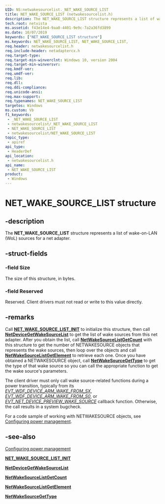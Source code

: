 ```yaml
---
UID: NS:netwakesourcelist._NET_WAKE_SOURCE_LIST
title: NET_WAKE_SOURCE_LIST (netwakesourcelist.h)
description: The NET_WAKE_SOURCE_LIST structure represents a list of wake-on-LAN (WoL) sources for a net adapter.
tech.root: netvista
ms.assetid: f43e14e4-9aa0-4401-9e9c-7a2a36fd3899
ms.date: 10/07/2019
keywords: ["NET_WAKE_SOURCE_LIST structure"]
ms.keywords: NET_WAKE_SOURCE_LIST, NET_WAKE_SOURCE_LIST,
req.header: netwakesourcelist.h
req.include-header: netadaptercx.h 
req.target-type: 
req.target-min-winverclnt: Windows 10, version 2004
req.target-min-winversvr: 
req.kmdf-ver: 
req.umdf-ver: 
req.lib: 
req.dll: 
req.ddi-compliance: 
req.unicode-ansi: 
req.max-support: 
req.typenames: NET_WAKE_SOURCE_LIST
targetos: Windows
ms.custom: Vb
f1_keywords:
 - _NET_WAKE_SOURCE_LIST
 - netwakesourcelist/_NET_WAKE_SOURCE_LIST
 - NET_WAKE_SOURCE_LIST
 - netwakesourcelist/NET_WAKE_SOURCE_LIST
topic_type:
 - apiref
api_type:
 - HeaderDef
api_location:
 - netwakesourcelist.h
api_name:
 - NET_WAKE_SOURCE_LIST
product:
 - Windows
---
```


# NET_WAKE_SOURCE_LIST structure


## -description

The **NET_WAKE_SOURCE_LIST** structure represents a list of wake-on-LAN (WoL) sources for a net adapter.

## -struct-fields

### -field Size

The size of this structure, in bytes.

### -field Reserved

 
Reserved. Client drivers must not read or write to this value directly.

## -remarks

Call [**NET_WAKE_SOURCE_LIST_INIT**](../netwakesourcelist/nf-netwakesourcelist-net_wake_source_list_init.md) to initialize this structure, then call [**NetDeviceGetWakeSourceList**](../netwakesourcelist/nf-netwakesourcelist-netdevicegetwakesourcelist.md) to get the list of wake sources from this net adapter. After you obtain the list, call [**NetWakeSourceListGetCount**](../netwakesourcelist/nf-netwakesourcelist-netwakesourcelistgetcount.md) with this structure to get the number of NETWAKESOURCE objects that represents the wake sources, then loop over the objects and call [**NetWakeSourceListGetElement**](../netwakesourcelist/nf-netwakesourcelist-netwakesourcelistgetelement.md) to retrieve each one. Once you have obtained a NETWAKESOURCE object, call [**NetWakeSourceGetType**](../netwakesource/nf-netwakesource-netwakesourcegettype.md) to get the type of that wake source so you can call the appropriate function to get the wake source's parameters.

The client driver must only call wake source-related functions during a power transition, typically from its *[EVT_WDF_DEVICE_ARM_WAKE_FROM_SX](../wdfdevice/nc-wdfdevice-evt_wdf_device_arm_wake_from_sx.md)*, *[EVT_WDF_DEVICE_ARM_WAKE_FROM_S0](../wdfdevice/nc-wdfdevice-evt_wdf_device_arm_wake_from_s0.md)*, or *[EVT_NET_DEVICE_PREVIEW_WAKE_SOURCE](../netdevice/nc-netdevice-evt_net_device_preview_wake_source.md)* callback function. Otherwise, the call results in a system bugcheck.

For a code sample of working with NETWAKESOURCE objects, see [Configuring power management](/windows-hardware/drivers/netcx/configuring-power-management).

## -see-also

[Configuring power management](/windows-hardware/drivers/netcx/configuring-power-management)

[**NET_WAKE_SOURCE_LIST_INIT**](../netwakesourcelist/nf-netwakesourcelist-net_wake_source_list_init.md)

[**NetDeviceGetWakeSourceList**](../netwakesourcelist/nf-netwakesourcelist-netdevicegetwakesourcelist.md)

[**NetWakeSourceListGetCount**](../netwakesourcelist/nf-netwakesourcelist-netwakesourcelistgetcount.md)

[**NetWakeSourceListGetElement**](../netwakesourcelist/nf-netwakesourcelist-netwakesourcelistgetelement.md)

[**NetWakeSourceGetType**](../netwakesource/nf-netwakesource-netwakesourcegettype.md)